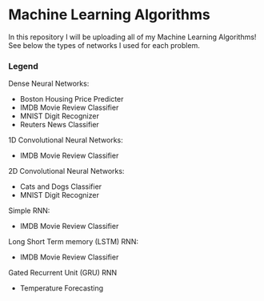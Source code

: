 # Machine Learning Algorithms

In this repository I will be uploading all of my Machine Learning Algorithms! See below the types of networks I used for each problem.  

### Legend
Dense Neural Networks:
- Boston Housing Price Predicter
- IMDB Movie Review Classifier
- MNIST Digit Recognizer
- Reuters News Classifier

1D Convolutional Neural Networks:
- IMDB Movie Review Classifier

2D Convolutional Neural Networks:
- Cats and Dogs Classifier
- MNIST Digit Recognizer

Simple RNN:
- IMDB Movie Review Classifier

Long Short Term memory (LSTM) RNN:
- IMDB Movie Review Classifier

Gated Recurrent Unit (GRU) RNN
- Temperature Forecasting
